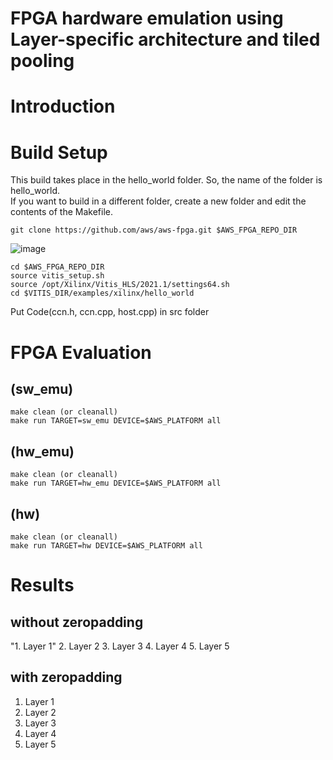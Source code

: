 # FPGA hardware emulation using Layer-specific architecture and tiled pooling

# Introduction

# Build Setup
This build takes place in the hello_world folder.
So, the name of the folder is hello_world.   
If you want to build in a different folder, create a new folder and edit the contents of the Makefile.
```
git clone https://github.com/aws/aws-fpga.git $AWS_FPGA_REPO_DIR
```
![image](https://user-images.githubusercontent.com/75317393/147209223-7721f322-4cbc-4df4-9a30-1d08d6a542f4.png)
```
cd $AWS_FPGA_REPO_DIR
source vitis_setup.sh
source /opt/Xilinx/Vitis_HLS/2021.1/settings64.sh
cd $VITIS_DIR/examples/xilinx/hello_world
```
Put Code(ccn.h, ccn.cpp, host.cpp) in src folder

# FPGA Evaluation 
## (sw_emu)
```
make clean (or cleanall)
make run TARGET=sw_emu DEVICE=$AWS_PLATFORM all
```

## (hw_emu)
```
make clean (or cleanall)
make run TARGET=hw_emu DEVICE=$AWS_PLATFORM all
```

## (hw)
```
make clean (or cleanall)
make run TARGET=hw DEVICE=$AWS_PLATFORM all
```

# Results
## without zeropadding
"1. Layer 1"
2. Layer 2
3. Layer 3
4. Layer 4
5. Layer 5

## with zeropadding
1. Layer 1
2. Layer 2
3. Layer 3
4. Layer 4
5. Layer 5

